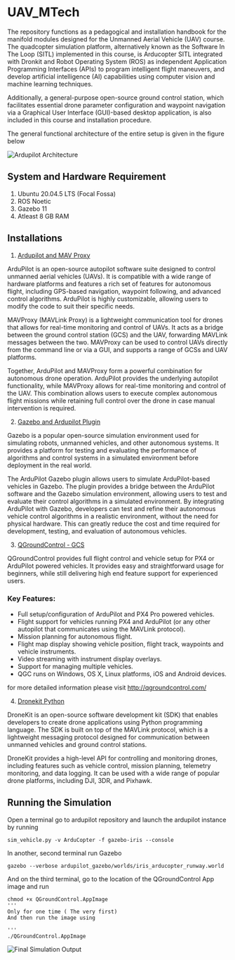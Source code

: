 # UAV_MTech

The repository functions as a pedagogical and installation handbook for the manifold modules designed for the Unmanned Aerial Vehicle (UAV) course.
The quadcopter simulation platform, alternatively known as the Software In The Loop (SITL) implemented in this course, is Arducopter SITL integrated with Dronkit and Robot Operating System (ROS) as independent Application Programming Interfaces (APIs) to program intelligent flight maneuvers, and develop artificial intelligence (AI) capabilities using computer vision and machine learning techniques.

Additionally, a general-purpose open-source ground control station, which facilitates essential drone parameter configuration and waypoint navigation via a Graphical User Interface (GUI)-based desktop application, is also included in this course and installation procedure. 

The general functional architecture of the entire setup is given in the figure below 

![ Ardupilot Architecture](Archi1.jpg)

## System and Hardware Requirement

1. Ubuntu 20.04.5 LTS (Focal Fossa)
2. ROS Noetic
3. Gazebo 11
5. Atleast 8 GB RAM 


## Installations

1. [ Ardupilot and MAV Proxy ](https://github.com/2ashishmohan/UAV_MTech/blob/main/Ardupilot%20and%20MAVProxy.md)

ArduPilot is an open-source autopilot software suite designed to control unmanned aerial vehicles (UAVs). It is compatible with a wide range of hardware platforms and features a rich set of features for autonomous flight, including GPS-based navigation, waypoint following, and advanced control algorithms. ArduPilot is highly customizable, allowing users to modify the code to suit their specific needs.

MAVProxy (MAVLink Proxy) is a lightweight communication tool for drones that allows for real-time monitoring and control of UAVs. It acts as a bridge between the ground control station (GCS) and the UAV, forwarding MAVLink messages between the two. MAVProxy can be used to control UAVs directly from the command line or via a GUI, and supports a range of GCSs and UAV platforms.

Together, ArduPilot and MAVProxy form a powerful combination for autonomous drone operation. ArduPilot provides the underlying autopilot functionality, while MAVProxy allows for real-time monitoring and control of the UAV. This combination allows users to execute complex autonomous flight missions while retaining full control over the drone in case manual intervention is required.

2.  [ Gazebo and Ardupilot Plugin](https://github.com/2ashishmohan/UAV_MTech/blob/main/Gazebo%20and%20ArduPilot%20Plugin.md)

Gazebo is a popular open-source simulation environment used for simulating robots, unmanned vehicles, and other autonomous systems. It provides a platform for testing and evaluating the performance of algorithms and control systems in a simulated environment before deployment in the real world.

The ArduPilot Gazebo plugin allows users to simulate ArduPilot-based vehicles in Gazebo. The plugin provides a bridge between the ArduPilot software and the Gazebo simulation environment, allowing users to test and evaluate their control algorithms in a simulated environment. By integrating ArduPilot with Gazebo, developers can test and refine their autonomous vehicle control algorithms in a realistic environment, without the need for physical hardware. This can greatly reduce the cost and time required for development, testing, and evaluation of autonomous vehicles.

3. [ QGroundControl - GCS](https://github.com/2ashishmohan/UAV_MTech/blob/main/QGroundControl%20Installation.md)

QGroundControl provides full flight control and vehicle setup for PX4 or ArduPilot powered vehicles. It provides easy and straightforward usage for beginners, while still delivering high end feature support for experienced users.
### Key Features:

- Full setup/configuration of ArduPilot and PX4 Pro powered vehicles.
- Flight support for vehicles running PX4 and ArduPilot (or any other autopilot that communicates using the MAVLink protocol).
- Mission planning for autonomous flight.
- Flight map display showing vehicle position, flight track, waypoints and vehicle instruments.
- Video streaming with instrument display overlays.
- Support for managing multiple vehicles.
- QGC runs on Windows, OS X, Linux platforms, iOS and Android devices.

for more detailed information please visit http://qgroundcontrol.com/

4. [ Dronekit Python](https://github.com/2ashishmohan/UAV_MTech/blob/main/Dronekit%20Python.md)

DroneKit is an open-source software development kit (SDK) that enables developers to create drone applications using Python programming language. The SDK is built on top of the MAVLink protocol, which is a lightweight messaging protocol designed for communication between unmanned vehicles and ground control stations.

DroneKit provides a high-level API for controlling and monitoring drones, including features such as vehicle control, mission planning, telemetry monitoring, and data logging. It can be used with a wide range of popular drone platforms, including DJI, 3DR, and Pixhawk.


## Running the Simulation

Open a terminal go to ardupilot repository and launch the ardupilot instance by running

```
sim_vehicle.py -v ArduCopter -f gazebo-iris --console
``` 

In another, second terminal run Gazebo

```
gazebo --verbose ardupilot_gazebo/worlds/iris_arducopter_runway.world

```

And on the third terminal, go to the location of the QGroundControl App image and run

```
chmod +x QGroundControl.AppImage 
'''
Only for one time ( The very first)
And then run the image using

'''
./QGroundControl.AppImage
```

![Final Simulation Output](Final.jpg)
